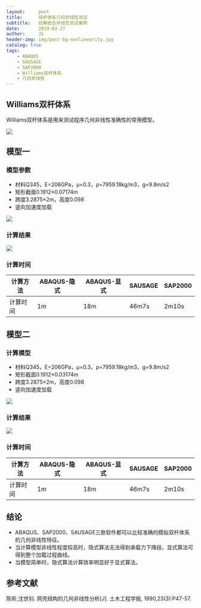 ```yaml
---
layout:     post
title:      双杆体系几何非线性测试
subtitle:   经典结合非线性测试案例
date:       2019-03-27
author:     JS
header-img: img/post-bg-nonlinearity.jpg
catalog: true
tags:
    - ABAQUS
    - SAUSAGE
    - SAP2000
    - Williams双杆体系
    - 几何非线性
---
```


## Williams双杆体系

Williams双杆体系是用来测试程序几何非线性准确性的常用模型。

![](https://wx2.sinaimg.cn/mw1024/783153a1gy1g1hdmlaiuvj20o60hj0uc.jpg)

##  模型一

### 模型参数

* 材料Q345，E=206GPa，μ=0.3，ρ=7959.18kg/m3，g=9.8m/s2
* 矩形截面0.1912×0.07174m
* 跨度3.2875×2m，高度0.098
* 竖向加速度加载

![](https://wx1.sinaimg.cn/mw1024/783153a1gy1g1hdmlb5j6j20xj02wjrf.jpg)


### 计算结果

![](https://wx4.sinaimg.cn/mw1024/783153a1gy1g1hdmlay7oj20ql0mz41g.jpg)

### 计算时间

计算方法 | ABAQUS-隐式 | ABAQUS-显式 | SAUSAGE | SAP2000
-|-|-|-|-
计算时间 | 1m | 18m | 46m7s | 2m10s

## 模型二

### 计算模型

* 材料Q345，E=206GPa，μ=0.3，ρ=7959.18kg/m3，g=9.8m/s2
* 矩形截面0.1912×0.03174m
* 跨度3.2875×2m，高度0.098
* 竖向加速度加载

![](https://wx4.sinaimg.cn/mw1024/783153a1gy1g1hdmlad36j20xj02wjrf.jpg)

### 计算结果

![](https://wx4.sinaimg.cn/mw1024/783153a1gy1g1hdmlczbnj20qm0mzq5n.jpg)

### 计算时间

计算方法 | ABAQUS-隐式 | ABAQUS-显式 | SAUSAGE | SAP2000
-|-|-|-|-
计算时间 | 1m | 18m | 46m7s | 2m10s


## 结论

* ABAQUS、SAP2000、SAUSAGE三款软件都可以比较准确的模拟双杆体系的几何非线性特征。
* 当计算模型非线性程度较高时，隐式算法无法得到承载力下降段，显式算法可得到整个加载过程曲线。
* 当模型简单时，隐式算法计算效率明显好于显式算法。



## 参考文献

陈昕,沈世钊. 网壳结构的几何非线性分析[J]. 土木工程学报, 1990,23(3):P47-57.